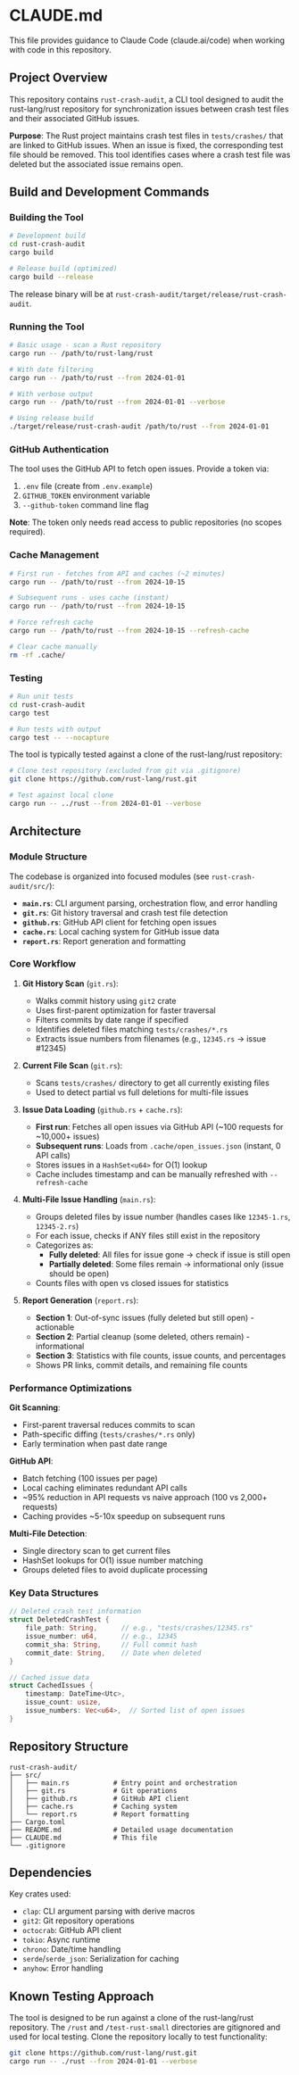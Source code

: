 # CLAUDE.md

This file provides guidance to Claude Code (claude.ai/code) when working with code in this repository.

## Project Overview

This repository contains `rust-crash-audit`, a CLI tool designed to audit the rust-lang/rust repository for synchronization issues between crash test files and their associated GitHub issues.

**Purpose**: The Rust project maintains crash test files in `tests/crashes/` that are linked to GitHub issues. When an issue is fixed, the corresponding test file should be removed. This tool identifies cases where a crash test file was deleted but the associated issue remains open.

## Build and Development Commands

### Building the Tool

```bash
# Development build
cd rust-crash-audit
cargo build

# Release build (optimized)
cargo build --release
```

The release binary will be at `rust-crash-audit/target/release/rust-crash-audit`.

### Running the Tool

```bash
# Basic usage - scan a Rust repository
cargo run -- /path/to/rust-lang/rust

# With date filtering
cargo run -- /path/to/rust --from 2024-01-01

# With verbose output
cargo run -- /path/to/rust --from 2024-01-01 --verbose

# Using release build
./target/release/rust-crash-audit /path/to/rust --from 2024-01-01
```

### GitHub Authentication

The tool uses the GitHub API to fetch open issues. Provide a token via:

1. `.env` file (create from `.env.example`)
2. `GITHUB_TOKEN` environment variable
3. `--github-token` command line flag

**Note**: The token only needs read access to public repositories (no scopes required).

### Cache Management

```bash
# First run - fetches from API and caches (~2 minutes)
cargo run -- /path/to/rust --from 2024-10-15

# Subsequent runs - uses cache (instant)
cargo run -- /path/to/rust --from 2024-10-15

# Force refresh cache
cargo run -- /path/to/rust --from 2024-10-15 --refresh-cache

# Clear cache manually
rm -rf .cache/
```

### Testing

```bash
# Run unit tests
cd rust-crash-audit
cargo test

# Run tests with output
cargo test -- --nocapture
```

The tool is typically tested against a clone of the rust-lang/rust repository:

```bash
# Clone test repository (excluded from git via .gitignore)
git clone https://github.com/rust-lang/rust.git

# Test against local clone
cargo run -- ../rust --from 2024-01-01 --verbose
```

## Architecture

### Module Structure

The codebase is organized into focused modules (see `rust-crash-audit/src/`):

- **`main.rs`**: CLI argument parsing, orchestration flow, and error handling
- **`git.rs`**: Git history traversal and crash test file detection
- **`github.rs`**: GitHub API client for fetching open issues
- **`cache.rs`**: Local caching system for GitHub issue data
- **`report.rs`**: Report generation and formatting

### Core Workflow

1. **Git History Scan** (`git.rs`):
   - Walks commit history using `git2` crate
   - Uses first-parent optimization for faster traversal
   - Filters commits by date range if specified
   - Identifies deleted files matching `tests/crashes/*.rs`
   - Extracts issue numbers from filenames (e.g., `12345.rs` → issue #12345)

2. **Current File Scan** (`git.rs`):
   - Scans `tests/crashes/` directory to get all currently existing files
   - Used to detect partial vs full deletions for multi-file issues

3. **Issue Data Loading** (`github.rs` + `cache.rs`):
   - **First run**: Fetches all open issues via GitHub API (~100 requests for ~10,000+ issues)
   - **Subsequent runs**: Loads from `.cache/open_issues.json` (instant, 0 API calls)
   - Stores issues in a `HashSet<u64>` for O(1) lookup
   - Cache includes timestamp and can be manually refreshed with `--refresh-cache`

4. **Multi-File Issue Handling** (`main.rs`):
   - Groups deleted files by issue number (handles cases like `12345-1.rs`, `12345-2.rs`)
   - For each issue, checks if ANY files still exist in the repository
   - Categorizes as:
     - **Fully deleted**: All files for issue gone → check if issue is still open
     - **Partially deleted**: Some files remain → informational only (issue should be open)
   - Counts files with open vs closed issues for statistics

5. **Report Generation** (`report.rs`):
   - **Section 1**: Out-of-sync issues (fully deleted but still open) - actionable
   - **Section 2**: Partial cleanup (some deleted, others remain) - informational
   - **Section 3**: Statistics with file counts, issue counts, and percentages
   - Shows PR links, commit details, and remaining file counts

### Performance Optimizations

**Git Scanning**:
- First-parent traversal reduces commits to scan
- Path-specific diffing (`tests/crashes/*.rs` only)
- Early termination when past date range

**GitHub API**:
- Batch fetching (100 issues per page)
- Local caching eliminates redundant API calls
- ~95% reduction in API requests vs naive approach (100 vs 2,000+ requests)
- Caching provides ~5-10x speedup on subsequent runs

**Multi-File Detection**:
- Single directory scan to get current files
- HashSet lookups for O(1) issue number matching
- Groups deleted files to avoid duplicate processing

### Key Data Structures

```rust
// Deleted crash test information
struct DeletedCrashTest {
    file_path: String,      // e.g., "tests/crashes/12345.rs"
    issue_number: u64,      // e.g., 12345
    commit_sha: String,     // Full commit hash
    commit_date: String,    // Date when deleted
}

// Cached issue data
struct CachedIssues {
    timestamp: DateTime<Utc>,
    issue_count: usize,
    issue_numbers: Vec<u64>,  // Sorted list of open issues
}
```

## Repository Structure

```
rust-crash-audit/
├── src/
│   ├── main.rs           # Entry point and orchestration
│   ├── git.rs            # Git operations
│   ├── github.rs         # GitHub API client
│   ├── cache.rs          # Caching system
│   └── report.rs         # Report formatting
├── Cargo.toml
├── README.md             # Detailed usage documentation
├── CLAUDE.md             # This file
└── .gitignore
```

## Dependencies

Key crates used:
- `clap`: CLI argument parsing with derive macros
- `git2`: Git repository operations
- `octocrab`: GitHub API client
- `tokio`: Async runtime
- `chrono`: Date/time handling
- `serde`/`serde_json`: Serialization for caching
- `anyhow`: Error handling

## Known Testing Approach

The tool is designed to be run against a clone of the rust-lang/rust repository. The `/rust` and `/test-rust-small` directories are gitignored and used for local testing. Clone the repository locally to test functionality:

```bash
git clone https://github.com/rust-lang/rust.git
cargo run -- ./rust --from 2024-01-01 --verbose
```

